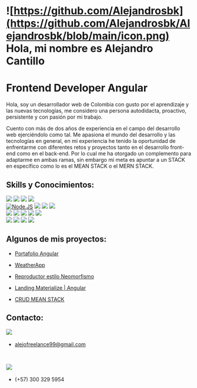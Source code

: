 # ![https://github.com/Alejandrosbk](https://github.com/Alejandrosbk/Alejandrosbk/blob/main/icon.png) Hola, mi nombre es Alejandro Cantillo
# Frontend Developer Angular

Hola, soy un desarrollador web de Colombia con gusto por el aprendizaje y las nuevas tecnologías, me considero una persona autodidacta, proactivo, persistente y con pasión por mi trabajo.

Cuento con más de dos años de experiencia en el campo del desarrollo web ejerciéndolo como tal. Me apasiona el mundo del desarrollo y las tecnologías en general, en mi experiencia he tenido la oportunidad de enfrentarme con diferentes retos y proyectos tanto en el desarrollo front-end como en el back-end. Por lo cual me ha otorgado un complemento para adaptarme en ambas ramas, sin embargo mi meta es apuntar a un STACK en específico como lo es el MEAN STACK o el MERN STACK.

## Skills y Conocimientos:
[![](https://img.shields.io/badge/Angular-DD0031?style=for-the-badge&logo=angular&logoColor=white)]()
[![](https://img.shields.io/badge/HTML5-E34F26?style=for-the-badge&logo=html5&logoColor=white)]()
[![](https://img.shields.io/badge/CSS-1575F9?&style=for-the-badge&logo=css3&logoColor=white)]()
[![](https://img.shields.io/badge/Bootstrap-563D7C?style=for-the-badge&logo=bootstrap&logoColor=white)]()
</br>
[![Node.JS](https://img.shields.io/badge/Node.JS-339933?style=for-the-badge&logo=node.js&logoColor=101010)]()
[![](https://img.shields.io/badge/JavaScript-F7DF1E?style=for-the-badge&logo=javascript&logoColor=101010)]()
[![](https://img.shields.io/badge/PHP-777BB4?style=for-the-badge&logo=php&logoColor=white)]()
[![](https://img.shields.io/badge/Laravel-FF2D20?style=for-the-badge&logo=laravel&logoColor=white)]()
</br>
[![](https://img.shields.io/badge/Xcode-0074C2?&style=for-the-badge&logo=Xcode&logoColor=white)]()
[![](https://img.shields.io/badge/GitHub-100000?style=for-the-badge&logo=github&logoColor=white)]()
[![](https://img.shields.io/badge/GitLab-330F63?style=for-the-badge&logo=gitlab&logoColor=white)]()
[![](https://img.shields.io/badge/Windows-0078D6?style=for-the-badge&logo=windows&logoColor=white)]()
[![](https://img.shields.io/badge/iOS-000000?style=for-the-badge&logo=ios&logoColor=white)]()
</br>
[![](https://img.shields.io/badge/MySQL-E34F26?style=for-the-badge&logo=mysql&logoColor=white)]()
[![](https://img.shields.io/badge/MongoDB-47A248?style=for-the-badge&logo=mongodb&logoColor=101010)]()
[![](https://img.shields.io/badge/Firebase-FFCA28?style=for-the-badge&logo=firebase&logoColor=101010)]()
[![](https://img.shields.io/badge/Express-404D59?style=for-the-badge&logo=express&logoColor=101010)]()
</br>

## Algunos de mis proyectos:

<ul>
	<li>
		<a href="https://alejandrosbk.github.io/Portafolio-Angular/">
			<p>Portafolio Angular</p>
		</a>
	</li>
	<li>
		<a href="https://alejandrosbk.github.io/WeatherApp/">
			<p>WeatherApp</p>
		</a>
	</li>
	<li>
		<a href="https://alejandrosbk.github.io/Reproductor-Neomorfismo/">
			<p>Reproductor estilo Neomorfismo</p>
		</a>
	</li>
	<li>
		<a href="https://alejandrosbk.github.io/Materialize-Angular/">
			<p>Landing Materialize | Angular</p>
		</a>
	</li>
	<li>
		<a href="https://github.com/Alejandrosbk/CRUD-MEAN-STACK">
			<p>CRUD MEAN STACK</p>
		</a>
	</li>
</ul>

## Contacto:
[![](https://img.shields.io/badge/Gmail-D14836?style=for-the-badge&logo=gmail&logoColor=white)]()
- alejofreelance99@gmail.com

</br>

[![](https://img.shields.io/badge/WhatsApp-25D366?style=for-the-badge&logo=whatsapp&logoColor=white)]()
- (+57) 300 329 5954

